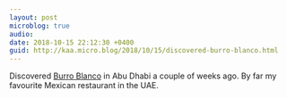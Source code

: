 ```yaml
---
layout: post
microblog: true
audio: 
date: 2018-10-15 22:12:30 +0400
guid: http://kaa.micro.blog/2018/10/15/discovered-burro-blanco.html
---
```

Discovered [Burro Blanco](https://www.thenational.ae/lifestyle/food/burro-blanco-the-tiny-hole-in-the-wall-bringing-mexican-street-food-to-abu-dhabi-1.751906#10) in Abu Dhabi a couple of weeks ago. By far my favourite Mexican restaurant in the UAE. 

